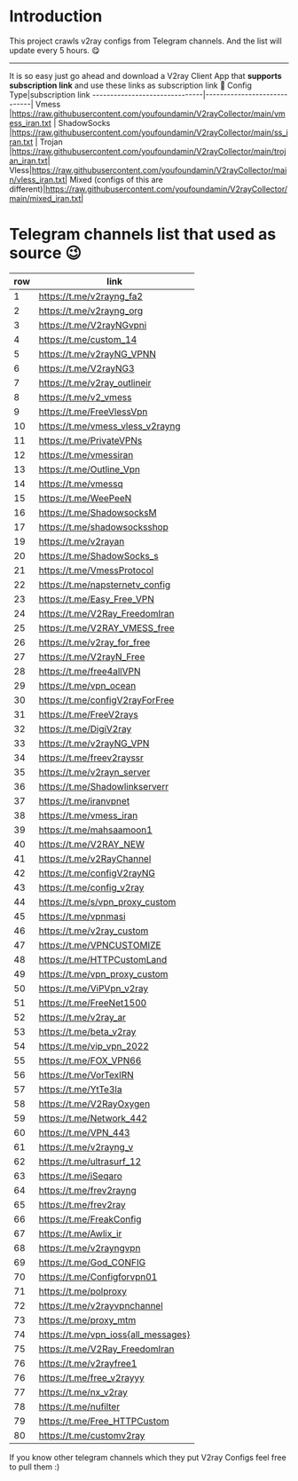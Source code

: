 # Introduction

This project crawls v2ray configs from Telegram channels. And the list will update every 5 hours. 😋

-------------------------------

It is so easy just go ahead and download a V2ray Client App that **supports subscription link** and use these links as subscription link 🤩
Config Type|subscription link
-------------------------------|-----------------------------|
Vmess         |https://raw.githubusercontent.com/youfoundamin/V2rayCollector/main/vmess_iran.txt      |
ShadowSocks        |https://raw.githubusercontent.com/youfoundamin/V2rayCollector/main/ss_iran.txt  |
Trojan |https://raw.githubusercontent.com/youfoundamin/V2rayCollector/main/trojan_iran.txt|
Vless|https://raw.githubusercontent.com/youfoundamin/V2rayCollector/main/vless_iran.txt|
Mixed (configs of this are different)|https://raw.githubusercontent.com/youfoundamin/V2rayCollector/main/mixed_iran.txt|

# Telegram channels list that used as source 😉 

row|link
-------------------------------|-----------------------------|
1          |https://t.me/v2rayng_fa2      |
2          |https://t.me/v2rayng_org  |
3|https://t.me/V2rayNGvpni|
4|https://t.me/custom_14|
5|https://t.me/v2rayNG_VPNN|
6|https://t.me/V2rayNG3|
7|https://t.me/v2ray_outlineir|
8|https://t.me/v2_vmess|
9|https://t.me/FreeVlessVpn|
10|https://t.me/vmess_vless_v2rayng|
11|https://t.me/PrivateVPNs|
12|https://t.me/vmessiran|
13|https://t.me/Outline_Vpn|
14|https://t.me/vmessq|
15|https://t.me/WeePeeN|
16|https://t.me/ShadowsocksM|
17|https://t.me/shadowsocksshop|
19|https://t.me/v2rayan|
20|https://t.me/ShadowSocks_s|
21|https://t.me/VmessProtocol|
22|https://t.me/napsternetv_config|
23|https://t.me/Easy_Free_VPN|
24|https://t.me/V2Ray_FreedomIran|
25|https://t.me/V2RAY_VMESS_free|
26|https://t.me/v2ray_for_free|
27|https://t.me/V2rayN_Free|
28|https://t.me/free4allVPN|
29|https://t.me/vpn_ocean|
30|https://t.me/configV2rayForFree|
31|https://t.me/FreeV2rays|
32|https://t.me/DigiV2ray|
33|https://t.me/v2rayNG_VPN|
34|https://t.me/freev2rayssr|
35|https://t.me/v2rayn_server|
36|https://t.me/Shadowlinkserverr|
37|https://t.me/iranvpnet|
38|https://t.me/vmess_iran|
39|https://t.me/mahsaamoon1|
40|https://t.me/V2RAY_NEW|
41|https://t.me/v2RayChannel|
42|https://t.me/configV2rayNG|
43|https://t.me/config_v2ray|
44|https://t.me/s/vpn_proxy_custom|
45|https://t.me/vpnmasi|
46|https://t.me/v2ray_custom|
47|https://t.me/VPNCUSTOMIZE|
48|https://t.me/HTTPCustomLand|
49|https://t.me/vpn_proxy_custom|
50|https://t.me/ViPVpn_v2ray|
51|https://t.me/FreeNet1500|
52|https://t.me/v2ray_ar|
53|https://t.me/beta_v2ray|
54|https://t.me/vip_vpn_2022|
55|https://t.me/FOX_VPN66|
56|https://t.me/VorTexIRN|
57|https://t.me/YtTe3la|
58|https://t.me/V2RayOxygen|
59|https://t.me/Network_442|
60|https://t.me/VPN_443|
61|https://t.me/v2rayng_v|
62|https://t.me/ultrasurf_12|
63|https://t.me/iSeqaro|
64|https://t.me/frev2rayng|
65|https://t.me/frev2ray|
66|https://t.me/FreakConfig|
67|https://t.me/Awlix_ir|
68|https://t.me/v2rayngvpn|
69|https://t.me/God_CONFIG|
70|https://t.me/Configforvpn01|
71|https://t.me/polproxy|
72|https://t.me/v2rayvpnchannel|
73|https://t.me/proxy_mtm|
74|https://t.me/vpn_ioss{all_messages}|
75|https://t.me/V2Ray_FreedomIran|
76|https://t.me/v2rayfree1|
76|https://t.me/free_v2rayyy|
77|https://t.me/nx_v2ray|
78|https://t.me/nufilter|
79|https://t.me/Free_HTTPCustom|
80|https://t.me/customv2ray|

If you know other telegram channels which they put V2ray Configs feel free to pull them :)


